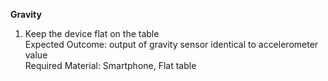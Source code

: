 **Gravity**

1. Keep the device flat on the table<br>
Expected Outcome: output of gravity sensor identical to accelerometer value<br>
Required Material: Smartphone, Flat table<br>
